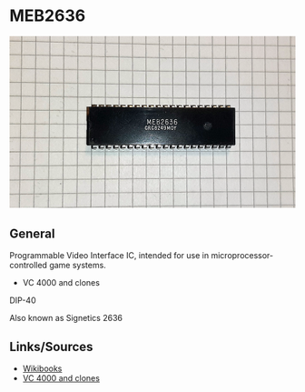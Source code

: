 # MEB2636

<img src="MEB2636.png" width="600">

## General

Programmable Video Interface IC, intended for use in microprocessor-controlled game systems.

+ VC 4000 and clones

DIP-40

Also known as Signetics 2636

## Links/Sources
- [Wikibooks](https://en.wikibooks.org/wiki/Signetics_2650_%26_2636_programming/2636_PVI)
- [VC 4000 and clones](https://computer.fandom.com/wiki/VC_4000)

